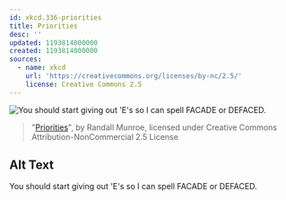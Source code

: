 ```yaml
---
id: xkcd.336-priorities
title: Priorities
desc: ''
updated: 1193814000000
created: 1193814000000
sources:
  - name: xkcd
    url: 'https://creativecommons.org/licenses/by-nc/2.5/'
    license: Creative Commons 2.5
---
```

![You should start giving out 'E's so I can spell FACADE or DEFACED.](https://imgs.xkcd.com/comics/priorities.png)
> "[Priorities](https://xkcd.com/336/)", by Randall Munroe, licensed under Creative Commons Attribution-NonCommercial 2.5 License

## Alt Text
You should start giving out 'E's so I can spell FACADE or DEFACED.
